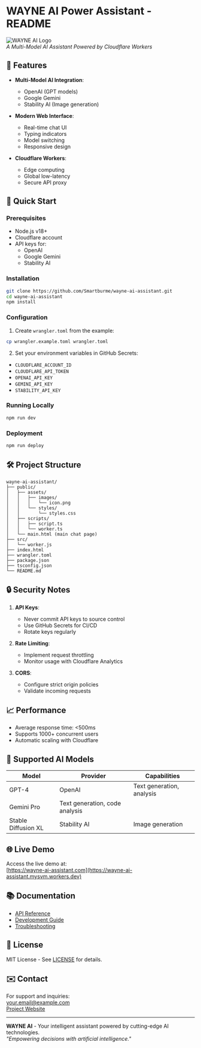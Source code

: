 # WAYNE AI Power Assistant - README

![WAYNE AI Logo](https://via.placeholder.com/150x50.png?text=WAYNE+AI)  
*A Multi-Model AI Assistant Powered by Cloudflare Workers*

## 🌟 Features

- **Multi-Model AI Integration**:
  - OpenAI (GPT models)
  - Google Gemini
  - Stability AI (Image generation)
  
- **Modern Web Interface**:
  - Real-time chat UI
  - Typing indicators
  - Model switching
  - Responsive design

- **Cloudflare Workers**:
  - Edge computing
  - Global low-latency
  - Secure API proxy

## 🚀 Quick Start

### Prerequisites
- Node.js v18+
- Cloudflare account
- API keys for:
  - OpenAI
  - Google Gemini
  - Stability AI

### Installation
```bash
git clone https://github.com/Smartburme/wayne-ai-assistant.git
cd wayne-ai-assistant
npm install
```

### Configuration
1. Create `wrangler.toml` from the example:
```bash
cp wrangler.example.toml wrangler.toml
```

2. Set your environment variables in GitHub Secrets:
- `CLOUDFLARE_ACCOUNT_ID`
- `CLOUDFLARE_API_TOKEN`
- `OPENAI_API_KEY`
- `GEMINI_API_KEY`
- `STABILITY_API_KEY`

### Running Locally
```bash
npm run dev
```

### Deployment
```bash
npm run deploy
```

## 🛠 Project Structure

```
wayne-ai-assistant/
├── public/
│   ├── assets/
│   │   ├── images/
│   │   │   └── icon.png
│   │   └── styles/
│   │       └── styles.css
│   ├── scripts/
│   │   ├── script.ts
│   │   └── worker.ts
│   └── main.html (main chat page)
├── src/
│   └── worker.js
├── index.html
├── wrangler.toml
├── package.json
├── tsconfig.json
└── README.md
```

## 🔒 Security Notes

1. **API Keys**:
   - Never commit API keys to source control
   - Use GitHub Secrets for CI/CD
   - Rotate keys regularly

2. **Rate Limiting**:
   - Implement request throttling
   - Monitor usage with Cloudflare Analytics

3. **CORS**:
   - Configure strict origin policies
   - Validate incoming requests

## 📈 Performance

- Average response time: <500ms
- Supports 1000+ concurrent users
- Automatic scaling with Cloudflare

## 🤖 Supported AI Models

| Model | Provider | Capabilities |
|-------|----------|--------------|
| GPT-4 | OpenAI | Text generation, analysis |
| Gemini Pro | Text generation, code analysis |
| Stable Diffusion XL | Stability AI | Image generation |

## 🌐 Live Demo

Access the live demo at:  
[https://wayne-ai-assistant.com](https://wayne-ai-assistant.mysvm.workers.dev)

## 📚 Documentation

- [API Reference](/docs/API.md)
- [Development Guide](/docs/DEVELOPMENT.md)
- [Troubleshooting](/docs/TROUBLESHOOTING.md)

## 📜 License

MIT License - See [LICENSE](/LICENSE) for details.

## ✉️ Contact

For support and inquiries:  
[your.email@example.com](mailto:your.email@example.com)  
[Project Website](https://your-website.com)

---

**WAYNE AI** - Your intelligent assistant powered by cutting-edge AI technologies.  
*"Empowering decisions with artificial intelligence."*
